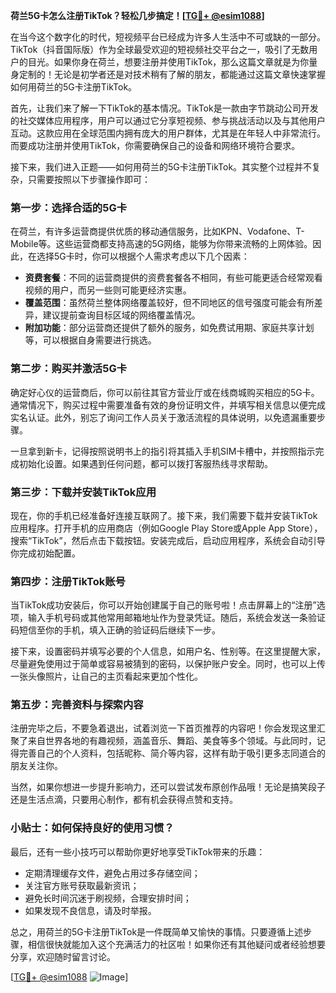 **荷兰5G卡怎么注册TikTok？轻松几步搞定！[[TG💪+ @esim1088](https://t.me/s/esim1088)]**

在当今这个数字化的时代，短视频平台已经成为许多人生活中不可或缺的一部分。TikTok（抖音国际版）作为全球最受欢迎的短视频社交平台之一，吸引了无数用户的目光。如果你身在荷兰，想要注册并使用TikTok，那么这篇文章就是为你量身定制的！无论是初学者还是对技术稍有了解的朋友，都能通过这篇文章快速掌握如何用荷兰的5G卡注册TikTok。

首先，让我们来了解一下TikTok的基本情况。TikTok是一款由字节跳动公司开发的社交媒体应用程序，用户可以通过它分享短视频、参与挑战活动以及与其他用户互动。这款应用在全球范围内拥有庞大的用户群体，尤其是在年轻人中非常流行。而要成功注册并使用TikTok，你需要确保自己的设备和网络环境符合要求。

接下来，我们进入正题——如何用荷兰的5G卡注册TikTok。其实整个过程并不复杂，只需要按照以下步骤操作即可：

### 第一步：选择合适的5G卡

在荷兰，有许多运营商提供优质的移动通信服务，比如KPN、Vodafone、T-Mobile等。这些运营商都支持高速的5G网络，能够为你带来流畅的上网体验。因此，在选择5G卡时，你可以根据个人需求考虑以下几个因素：
- **资费套餐**：不同的运营商提供的资费套餐各不相同，有些可能更适合经常观看视频的用户，而另一些则可能更经济实惠。
- **覆盖范围**：虽然荷兰整体网络覆盖较好，但不同地区的信号强度可能会有所差异，建议提前查询目标区域的网络覆盖情况。
- **附加功能**：部分运营商还提供了额外的服务，如免费试用期、家庭共享计划等，可以根据自身需要进行挑选。

### 第二步：购买并激活5G卡

确定好心仪的运营商后，你可以前往其官方营业厅或在线商城购买相应的5G卡。通常情况下，购买过程中需要准备有效的身份证明文件，并填写相关信息以便完成实名认证。此外，别忘了询问工作人员关于激活流程的具体说明，以免遗漏重要步骤。

一旦拿到新卡，记得按照说明书上的指引将其插入手机SIM卡槽中，并按照指示完成初始化设置。如果遇到任何问题，都可以拨打客服热线寻求帮助。

### 第三步：下载并安装TikTok应用

现在，你的手机已经准备好连接互联网了。接下来，我们需要下载并安装TikTok应用程序。打开手机的应用商店（例如Google Play Store或Apple App Store），搜索“TikTok”，然后点击下载按钮。安装完成后，启动应用程序，系统会自动引导你完成初始配置。

### 第四步：注册TikTok账号

当TikTok成功安装后，你可以开始创建属于自己的账号啦！点击屏幕上的“注册”选项，输入手机号码或其他常用邮箱地址作为登录凭证。随后，系统会发送一条验证码短信至你的手机，填入正确的验证码后继续下一步。

接下来，设置密码并填写必要的个人信息，如用户名、性别等。在这里提醒大家，尽量避免使用过于简单或容易被猜到的密码，以保护账户安全。同时，也可以上传一张头像照片，让自己的主页看起来更加个性化。

### 第五步：完善资料与探索内容

注册完毕之后，不要急着退出，试着浏览一下首页推荐的内容吧！你会发现这里汇聚了来自世界各地的有趣视频，涵盖音乐、舞蹈、美食等多个领域。与此同时，记得完善自己的个人资料，包括昵称、简介等内容，这样有助于吸引更多志同道合的朋友关注你。

当然，如果你想进一步提升影响力，还可以尝试发布原创作品哦！无论是搞笑段子还是生活点滴，只要用心制作，都有机会获得点赞和支持。

### 小贴士：如何保持良好的使用习惯？

最后，还有一些小技巧可以帮助你更好地享受TikTok带来的乐趣：
- 定期清理缓存文件，避免占用过多存储空间；
- 关注官方账号获取最新资讯；
- 避免长时间沉迷于刷视频，合理安排时间；
- 如果发现不良信息，请及时举报。

总之，用荷兰的5G卡注册TikTok是一件既简单又愉快的事情。只要遵循上述步骤，相信很快就能加入这个充满活力的社区啦！如果你还有其他疑问或者经验想要分享，欢迎随时留言讨论。

[[TG💪+ @esim1088](https://t.me/s/esim1088) ![Image](https://i.postimg.cc/4NQfJmqS/Snipaste-2025-05-13-00-14-12.png)]